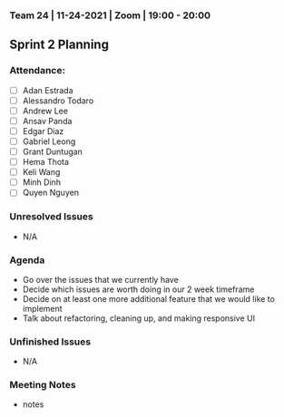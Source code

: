 ### Team 24 | 11-24-2021 | Zoom | 19:00 - 20:00
## Sprint 2 Planning

### Attendance:
- [ ] Adan Estrada
- [ ] Alessandro Todaro
- [ ] Andrew Lee
- [ ] Ansav Panda
- [ ] Edgar Diaz
- [ ] Gabriel Leong
- [ ] Grant Duntugan
- [ ] Hema Thota
- [ ] Keli Wang
- [ ] Minh Dinh
- [ ] Quyen Nguyen

### Unresolved Issues
- N/A

### Agenda
- Go over the issues that we currently have
- Decide which issues are worth doing in our 2 week timeframe
- Decide on at least one more additional feature that we would like to implement
- Talk about refactoring, cleaning up, and making responsive UI

### Unfinished Issues
- N/A
  
### Meeting Notes
- notes
